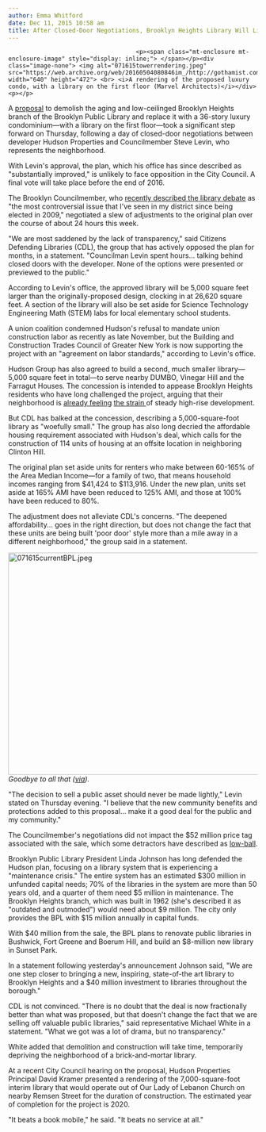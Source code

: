 ```yaml
---
author: Emma Whitford
date: Dec 11, 2015 10:58 am
title: After Closed-Door Negotiations, Brooklyn Heights Library Will Likely Become Luxury Condo-Library 
---
```


	
										<p><span class="mt-enclosure mt-enclosure-image" style="display: inline;"> </span></p><div class="image-none"> <img alt="071615towerrendering.jpeg" src="https://web.archive.org/web/20160504080846im_/http://gothamist.com/attachments/nyc_ewhitford/071615towerrendering.jpeg" width="640" height="472"> <br> <i>A rendering of the proposed luxury condo, with a library on the first floor (Marvel Architects)</i></div> <p></p>

<p>A <a href="https://web.archive.org/web/20160504080846/http://gothamist.com/2015/07/16/brooklyn_heights_library.php">proposal</a> to demolish the aging and low-ceilinged Brooklyn Heights branch of the Brooklyn Public Library and replace it with a 36-story luxury condominium&#x2014;with a library on the first floor&#x2014;took a significant step forward on Thursday, following a day of closed-door negotiations between developer Hudson Properties and Councilmember Steve Levin, who represents the neighborhood. </p>

<p>With Levin&apos;s approval, the plan, which his office has since described as &quot;substantially improved,&quot; is unlikely to face opposition in the City Council. A final vote will take place before the end of 2016. </p>

<p>The Brooklyn Councilmember, who <a href="https://web.archive.org/web/20160504080846/http://gothamist.com/2015/11/19/brooklyn_heights_library_war.php">recently described the library debate</a> as &quot;the most controversial issue that I&apos;ve seen in my district since being elected in 2009,&quot; negotiated a slew of adjustments to the original plan over the course of about 24 hours this week. </p>

<p>&quot;We are most saddened by the lack of transparency,&quot; said Citizens Defending Libraries (CDL), the group that has actively opposed the plan for months, in a statement. &quot;Councilman Levin spent hours... talking behind closed doors with the developer. None of the options were presented or previewed to the public.&quot; </p>

<p>According to Levin&apos;s office, the approved library will be 5,000 square feet larger than the originally-proposed design, clocking in at 26,620 square feet. A section of the library will also be set aside for Science Technology Engineering Math (STEM) labs for local elementary school students. </p>

<p>A union coalition condemned Hudson&apos;s refusal to mandate union construction labor as recently as late November, but the Building and Construction Trades Council of Greater New York is now supporting the project with an &quot;agreement on labor standards,&quot; according to Levin&apos;s office. </p>

<p>Hudson Group has also agreed to build a second, much smaller library&#x2014;5,000 square feet in total&#x2014;to serve nearby DUMBO, Vinegar Hill and the Farragut Houses. The concession is intended to appease Brooklyn Heights residents who have long challenged the project, arguing that their neighborhood is <a href="https://web.archive.org/web/20160504080846/http://www.nytimes.com/2014/09/21/realestate/transforming-a-brooklyn-neighborhood-with-new-condos.html?_r=2">already feeling</a> <a href="https://web.archive.org/web/20160504080846/http://gothamist.com/2015/09/22/dumbo_school_rezoning_fight.php">the strain </a>of steady high-rise development. </p>

<p>But CDL has balked at the concession, describing a 5,000-square-foot library as &quot;woefully small.&quot; The group has also long decried the affordable housing requirement associated with Hudson&apos;s deal, which calls for the construction of 114 units of housing at an offsite location in neighboring Clinton Hill.</p>

<p>The original plan set aside units for renters who make between 60-165% of the Area Median Income&#x2014;for a family of two, that means household incomes ranging from $41,424 to $113,916. Under the new plan, units set aside at 165% AMI have been reduced to 125% AMI, and those at 100% have been reduced to 80%. </p>

<p>The adjustment does not alleviate CDL&apos;s concerns. &quot;The deepened affordability... goes in the right direction, but does not change the fact that these units are being built &apos;poor door&apos; style more than a mile away in a different neighborhood,&quot; the group said in a statement. </p>

<p><span class="mt-enclosure mt-enclosure-image" style="display: inline;"> </span></p><div class="image-none"> <img alt="071615currentBPL.jpeg" src="https://web.archive.org/web/20160504080846im_/http://gothamist.com/attachments/nyc_ewhitford/071615currentBPL.jpeg" width="640" height="448"> <br> <i> Goodbye to all that (<a href="https://web.archive.org/web/20160504080846/https://en.wikipedia.org/wiki/List_of_Brooklyn_Public_Library_branches">via</a>). </i></div> <p></p>

<p>&quot;The decision to sell a public asset should never be made lightly,&quot; Levin stated on Thursday evening. &quot;I believe that the new community benefits and protections added to this proposal... make it a good deal for the public and my community.&quot;  </p>

<p>The Councilmember&apos;s negotiations did not impact the $52 million price tag associated with the sale, which some detractors have described as <a href="https://web.archive.org/web/20160504080846/http://ny.curbed.com/archives/2015/11/18/report_brooklyn_public_library_deal_is_bad_for_new_yorkers.php">low-ball</a>. </p>

<p>Brooklyn Public Library President Linda Johnson has long defended the Hudson plan, focusing on a library system that is experiencing a &quot;maintenance crisis.&quot; The entire system has an estimated $300 million in unfunded capital needs; 70% of the libraries in the system are more than 50 years old, and a quarter of them need $5 million in maintenance. The Brooklyn Heights branch, which was built in 1962 (she&apos;s described it as &quot;outdated and outmoded&quot;) would need about $9 million. The city only provides the BPL with $15 million annually in capital funds.</p>

<p>With $40 million from the sale, the BPL plans to renovate public libraries in Bushwick, Fort Greene and Boerum Hill, and build an $8-million new library in Sunset Park.</p>

<p>In a statement following yesterday&apos;s announcement Johnson said, &quot;We are one step closer to bringing a new, inspiring, state-of-the art library to Brooklyn Heights and a $40 million investment to libraries throughout the borough.&quot; </p>

<p>CDL is not convinced. &quot;There is no doubt that the deal is now fractionally better than what was proposed, but that doesn&apos;t change the fact that we are selling off valuable public libraries,&quot; said representative Michael White in a statement. &quot;What we got was a lot of drama, but no transparency.&quot; </p>

<p>White added that demolition and construction will take time, temporarily depriving the neighborhood of a brick-and-mortar library. </p>

<p>At a recent City Council hearing on the proposal, Hudson Properties Principal David Kramer presented a rendering of the 7,000-square-foot interim library that would operate out of Our Lady of Lebanon Church on nearby Remsen Street for the duration of construction. The estimated year of completion for the project is 2020. </p>

<p>&quot;It beats a book mobile,&quot; he said. &quot;It beats no service at all.&quot; </p>					
										
									
				